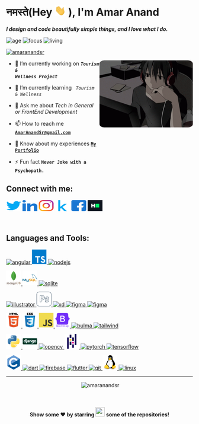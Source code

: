 <!-- <h1 align="">Hi 👋, I'm Amar Anand</h1> -->

<h1 align="c"> नमस्ते(Hey <img src="https://raw.githubusercontent.com/ABSphreak/ABSphreak/master/gifs/Hi.gif" width="30px"> ), I'm Amar Anand</h1>

<!-- [![MasterHead](file/img/cover.jpg)](https://github.com/Amaranandsr) -->

**_I design and code beautifully simple things, and I love what I do._**

![age](https://img.shields.io/badge/age-23-blue) ![focus](https://img.shields.io/badge/focus-FullStack-brightgreen) ![living](https://img.shields.io/badge/living-Varanasi-3c9)

<!-- <p align="left"> <img src="https://komarev.com/ghpvc/?username=amaranandsr&label=Profile%20views&color=0e75b6&style=flat" alt="amaranandsr" /> </p> -->

<p align="left"> <a href="https://twitter.com/amaranandsr" target="blank"><img src="https://img.shields.io/twitter/follow/amaranandsr?logo=twitter&style=for-the-badge" alt="amaranandsr" /></a> </p>

<a href="https://github.com/Amaranandsr">
<img width="50%" align="right" alt="Github Image" src="file\img\boy.gif" style="border-radius:5%"/></a>

- 🔭 I’m currently working on **_<code>Tourism & Wellness Project</code>_**

- 🌱 I’m currently learning _<code> Tourism & Wellness </code>_

- 💬 Ask me about _Tech in General or FrontEnd Development_

- 📫 How to reach me **<code>AmarAnandSr@gmail.com</code>**

- 📄 Know about my experiences **<code>[My Portfolio](https://AMAR.LEAFDEFT.COM)</code>**

- ⚡ Fun fact **<code>Never Joke with a Psychopath.</code>**

## Connect with me:

<p align="">
<a href="https://twitter.com/amaranandsr" target="blank"><img align="center" src="file/img/icon/social/twitter.svg" alt="amaranandsr" height="30" width="40" /></a>
<a href="https://linkedin.com/in/amaranandsr" target="blank"><img align="center" src="file/img/icon/social/linked-in-alt.svg" alt="amaranandsr" height="30" width="40" /></a>
<a href="https://instagram.com/amaranandsr" target="blank"><img align="center" src="file/img/icon/social/instagram.svg" alt="amaranandsr" height="30" width="40" /></a>
<a href="https://kaggle.com/amaranandsr" target="blank"><img align="center" src="file/img/icon/social/kaggle.svg" alt="amaranandsr" height="30" width="40" /></a>
<a href="https://fb.com/amaranandsr" target="blank"><img align="center" src="file/img/icon/social/facebook.svg" alt="amaranandsr" height="30" width="40" /></a>
<a href="https://www.hackerrank.com/amaranandsr" target="blank"><img align="center" src="file/img/icon/social/hackerrank.svg" alt="amaranandsr" height="30" width="40" /></a>
</p>

<br>

## Languages and Tools:

<p align=""> 
<a href="https://angular.io" target="_blank" rel="noreferrer"> <img src="https://angular.io/assets/images/logos/angular/angular.svg" alt="angular" width="40" height="40"/> </a> 
<a href="https://www.typescriptlang.org/" target="_blank" rel="noreferrer"> <img src="https://raw.githubusercontent.com/devicons/devicon/master/icons/typescript/typescript-original.svg" alt="typescript" width="40" height="40"/> </a> 
<a href="https://nodejs.org" target="_blank" rel="noreferrer"> <img src="https://nodejs.org/static/images/logo.svg" alt="nodejs" width="40" height="40"/> </a>
</p>

<p align=""> 
<a href="https://www.mongodb.com/" target="_blank" rel="noreferrer"> <img src="https://raw.githubusercontent.com/devicons/devicon/master/icons/mongodb/mongodb-original-wordmark.svg" alt="mongodb" width="40" height="40"/> </a>
<a href="https://www.mysql.com/" target="_blank" rel="noreferrer"> <img src="https://raw.githubusercontent.com/devicons/devicon/master/icons/mysql/mysql-original-wordmark.svg" alt="mysql" width="40" height="40"/> </a>
<a href="https://www.sqlite.org/" target="_blank" rel="noreferrer"> <img src="https://www.vectorlogo.zone/logos/sqlite/sqlite-icon.svg" alt="sqlite" width="40" height="40"/> </a>
</p>

<p align=""> 
<a href="https://www.adobe.com/in/products/illustrator.html" target="_blank" rel="noreferrer"> <img src="https://www.vectorlogo.zone/logos/adobe_illustrator/adobe_illustrator-icon.svg" alt="illustrator" width="40" height="40"/> </a>
<a href="https://www.photoshop.com/en" target="_blank" rel="noreferrer"> <img src="https://raw.githubusercontent.com/devicons/devicon/master/icons/photoshop/photoshop-line.svg" alt="photoshop" width="40" height="40"/> </a> <a href="https://www.adobe.com/products/xd.html" target="_blank" rel="noreferrer"> <img src="https://cdn.worldvectorlogo.com/logos/adobe-xd.svg" alt="xd" width="40" height="40"/> </a>
<a href="https://www.figma.com/" target="_blank" rel="noreferrer"> <img src="https://www.vectorlogo.zone/logos/figma/figma-icon.svg" alt="figma" width="40" height="40"/> </a>  
<a href="https://www.office.com/" target="_blank" rel="noreferrer"> <img src="https://res-1.cdn.office.net/officehub/images/content/images/favicon-8f211ea639.ico" alt="figma" width="40" height="40"/> </a>
</p>

<p align="">
<a href="https://www.w3.org/html/" target="_blank" rel="noreferrer"> <img src="https://raw.githubusercontent.com/devicons/devicon/master/icons/html5/html5-original-wordmark.svg" alt="html5" width="40" height="40"/> </a> 
<a href="https://www.w3schools.com/css/" target="_blank" rel="noreferrer"> <img src="https://raw.githubusercontent.com/devicons/devicon/master/icons/css3/css3-original-wordmark.svg" alt="css3" width="40" height="40"/> </a>
<a href="https://developer.mozilla.org/en-US/docs/Web/JavaScript" target="_blank" rel="noreferrer"> <img src="https://raw.githubusercontent.com/devicons/devicon/master/icons/javascript/javascript-original.svg" alt="javascript" width="40" height="40"/> 
</a>  
<a href="https://getbootstrap.com" target="_blank" rel="noreferrer"> <img src="https://raw.githubusercontent.com/devicons/devicon/master/icons/bootstrap/bootstrap-plain-wordmark.svg" alt="bootstrap" width="40" height="40"/> </a>
<a href="https://bulma.io/" target="_blank" rel="noreferrer"> <img src="https://raw.githubusercontent.com/gilbarbara/logos/804dc257b59e144eaca5bc6ffd16949752c6f789/logos/bulma.svg" alt="bulma" width="40" height="40"/> </a> 
<a href="https://tailwindcss.com/" target="_blank" rel="noreferrer"> <img src="https://www.vectorlogo.zone/logos/tailwindcss/tailwindcss-icon.svg" alt="tailwind" width="40" height="40"/> </a> 
</p>

<p align=""> 
<a href="https://www.python.org" target="_blank" rel="noreferrer"> <img src="https://raw.githubusercontent.com/devicons/devicon/master/icons/python/python-original.svg" alt="python" width="40" height="40"/> </a> 
<a href="https://www.djangoproject.com/" target="_blank" rel="noreferrer"> <img src="https://raw.githubusercontent.com/devicons/devicon/master/icons/django/django-original.svg" alt="django" width="40" height="40"/> </a>
<a href="https://opencv.org/" target="_blank" rel="noreferrer"> <img src="https://www.vectorlogo.zone/logos/opencv/opencv-icon.svg" alt="opencv" width="40" height="40"/> </a> <a href="https://pandas.pydata.org/" target="_blank" rel="noreferrer"> <img src="https://raw.githubusercontent.com/devicons/devicon/2ae2a900d2f041da66e950e4d48052658d850630/icons/pandas/pandas-original.svg" alt="pandas" width="40" height="40"/> </a> <a href="https://pytorch.org/" target="_blank" rel="noreferrer"> <img src="https://www.vectorlogo.zone/logos/pytorch/pytorch-icon.svg" alt="pytorch" width="40" height="40"/> </a> <a href="https://www.tensorflow.org" target="_blank" rel="noreferrer"> <img src="https://www.vectorlogo.zone/logos/tensorflow/tensorflow-icon.svg" alt="tensorflow" width="40" height="40"/> </a> 
</p>

<p align=""> 
<a href="https://www.cprogramming.com/" target="_blank" rel="noreferrer"> <img src="https://raw.githubusercontent.com/devicons/devicon/master/icons/c/c-original.svg" alt="c" width="40" height="40"/> </a> 
<a href="https://dart.dev" target="_blank" rel="noreferrer"> <img src="https://www.vectorlogo.zone/logos/dartlang/dartlang-icon.svg" alt="dart" width="40" height="40"/> </a> 
<a href="https://firebase.google.com/" target="_blank" rel="noreferrer"> <img src="https://www.vectorlogo.zone/logos/firebase/firebase-icon.svg" alt="firebase" width="40" height="40"/> </a> 
<a href="https://flutter.dev" target="_blank" rel="noreferrer"> <img src="https://www.vectorlogo.zone/logos/flutterio/flutterio-icon.svg" alt="flutter" width="40" height="40"/> </a> 
<a href="https://git-scm.com/" target="_blank" rel="noreferrer"> <img src="https://www.vectorlogo.zone/logos/git-scm/git-scm-icon.svg" alt="git" width="40" height="40"/> </a>
<a href="https://www.linux.org/" target="_blank" rel="noreferrer"> <img src="https://raw.githubusercontent.com/devicons/devicon/master/icons/linux/linux-original.svg" alt="linux" width="40" height="40"/> </a>
<a href="https://vscode.dev/" target="_blank" rel="noreferrer"> <img src="https://vscode.dev/static/stable/favicon.ico" alt="linux" width="40" height="40"/> </a>

</p>

<div align="center">

<!-- <p><img align="left" src="https://github-readme-stats.vercel.app/api/top-langs?username=amaranandsr&show_icons=true&locale=en&layout=compact" alt="amaranandsr" /></p> -->

---

<p>&nbsp;<img align="center" src="https://github-readme-stats.vercel.app/api?username=amaranandsr&show_icons=true&locale=en" alt="amaranandsr" /></p>

<!-- <p><img align="center" src="https://github-readme-streak-stats.herokuapp.com/?user=amaranandsr&" alt="amaranandsr" /></p> -->

<!-- <p align="left"> <a href="https://github.com/ryo-ma/github-profile-trophy"><img src="https://github-profile-trophy.vercel.app/?username=amaranandsr" alt="amaranandsr" /></a> </p> -->

  <!-- <img src = "https://activity-graph.herokuapp.com/graph?username=amaranandsr&theme=nord" align = "center"> -->

<br>

<h4 align="center">Show some ❤️ by starring <img src="https://imgur.com/o7ncZFp.jpg" height=25px width=25px> some of the repositories!</h4>

<div>
